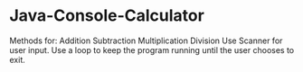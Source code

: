 # Java-Console-Calculator
Methods for:  Addition  Subtraction  Multiplication  Division  Use Scanner for user input.  Use a loop to keep the program running until the user chooses to exit.
